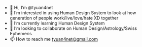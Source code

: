 - 👋 Hi, I’m @tyuan4net
- 👀 I’m interested in using Human Design System to look at how generation of people work/live/love/hate XD together
- 🌱 I’m currently learning Human Design System
- 💞️ I’m looking to collaborate on Human Design/Astrology/Swiss Ephemeris
- 📫 How to reach me tyuan4net@gmail.com

<!---
tyuan4net/tyuan4net is a ✨ special ✨ repository because its `README.md` (this file) appears on your GitHub profile.
You can click the Preview link to take a look at your changes.
--->
